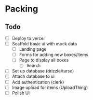 # Packing

## Todo

- [ ] Deploy to vercel
- [ ] Scaffold basic ui with mock data
  - [ ] Landing page
  - [ ] Forms for adding new boxes/items
  - [ ] Page to display all boxes
    - [ ] Search
- [ ] Set up database (drizzle/turso)
- [ ] Attach database to ui
- [ ] Add authentication (clerk)
- [ ] Image upload for items (UploadThing)
- [ ] Polish UI
